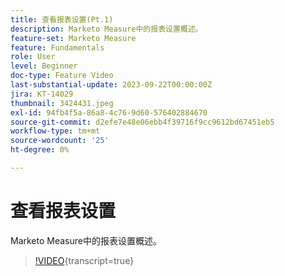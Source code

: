 ```yaml
---
title: 查看报表设置(Pt.1)
description: Marketo Measure中的报表设置概述。
feature-set: Marketo Measure
feature: Fundamentals
role: User
level: Beginner
doc-type: Feature Video
last-substantial-update: 2023-09-22T00:00:00Z
jira: KT-14029
thumbnail: 3424431.jpeg
exl-id: 94fb4f5a-86a8-4c76-9d60-576402884670
source-git-commit: d2efe7e48e06ebb4f39716f9cc9612bd67451eb5
workflow-type: tm+mt
source-wordcount: '25'
ht-degree: 0%

---
```


# 查看报表设置

Marketo Measure中的报表设置概述。

>[!VIDEO](https://video.tv.adobe.com/v/3453718/?learn=on&captions=chi_hans){transcript=true}

